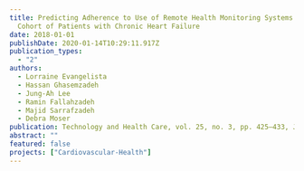```yaml
---
title: Predicting Adherence to Use of Remote Health Monitoring Systems in a
  Cohort of Patients with Chronic Heart Failure
date: 2018-01-01
publishDate: 2020-01-14T10:29:11.917Z
publication_types:
  - "2"
authors:
  - Lorraine Evangelista
  - Hassan Ghasemzadeh
  - Jung-Ah Lee
  - Ramin Fallahzadeh
  - Majid Sarrafzadeh
  - Debra Moser
publication: Technology and Health Care, vol. 25, no. 3, pp. 425–433, June 2017
abstract: ""
featured: false
projects: ["Cardiovascular-Health"]
---
```

